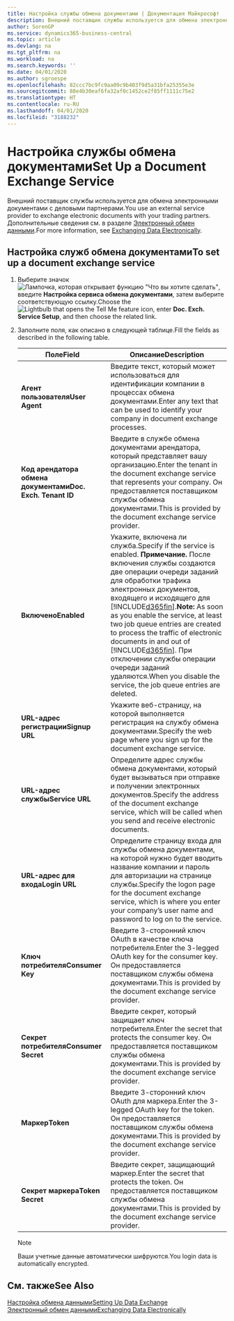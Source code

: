 ```yaml
---
title: Настройка службы обмена документами | Документация Майкрософт
description: Внешний поставщик службы используется для обмена электронными документами с деловыми партнерами.
author: SorenGP
ms.service: dynamics365-business-central
ms.topic: article
ms.devlang: na
ms.tgt_pltfrm: na
ms.workload: na
ms.search.keywords: ''
ms.date: 04/01/2020
ms.author: sgroespe
ms.openlocfilehash: 82ccc7bc9fc9aa09c9b403f9d5a31bfa25355e3e
ms.sourcegitcommit: 88e4b30eaf6fa32af0c1452ce2f85ff1111c75e2
ms.translationtype: HT
ms.contentlocale: ru-RU
ms.lasthandoff: 04/01/2020
ms.locfileid: "3188232"
---
```

# <a name="set-up-a-document-exchange-service"></a><span data-ttu-id="8b9d4-103">Настройка службы обмена документами</span><span class="sxs-lookup"><span data-stu-id="8b9d4-103">Set Up a Document Exchange Service</span></span>
<span data-ttu-id="8b9d4-104">Внешний поставщик службы используется для обмена электронными документами с деловыми партнерами.</span><span class="sxs-lookup"><span data-stu-id="8b9d4-104">You use an external service provider to exchange electronic documents with your trading partners.</span></span> <span data-ttu-id="8b9d4-105">Дополнительные сведения см. в разделе [Электронный обмен данными](across-data-exchange.md).</span><span class="sxs-lookup"><span data-stu-id="8b9d4-105">For more information, see [Exchanging Data Electronically](across-data-exchange.md).</span></span>  

## <a name="to-set-up-a-document-exchange-service"></a><span data-ttu-id="8b9d4-106">Настройка служб обмена документами</span><span class="sxs-lookup"><span data-stu-id="8b9d4-106">To set up a document exchange service</span></span>  
1. <span data-ttu-id="8b9d4-107">Выберите значок ![Лампочка, которая открывает функцию "Что вы хотите сделать"](media/ui-search/search_small.png "Что вы хотите сделать"), введите **Настройка сервиса обмена документами**, затем выберите соответствующую ссылку.</span><span class="sxs-lookup"><span data-stu-id="8b9d4-107">Choose the ![Lightbulb that opens the Tell Me feature](media/ui-search/search_small.png "Tell me what you want to do") icon, enter **Doc. Exch. Service Setup**, and then choose the related link.</span></span>  
2. <span data-ttu-id="8b9d4-108">Заполните поля, как описано в следующей таблице.</span><span class="sxs-lookup"><span data-stu-id="8b9d4-108">Fill the fields as described in the following table.</span></span>  

    |<span data-ttu-id="8b9d4-109">Поле</span><span class="sxs-lookup"><span data-stu-id="8b9d4-109">Field</span></span>|<span data-ttu-id="8b9d4-110">Описание</span><span class="sxs-lookup"><span data-stu-id="8b9d4-110">Description</span></span>|  
    |---------------------------------|---------------------------------------|  
    |<span data-ttu-id="8b9d4-111">**Агент пользователя**</span><span class="sxs-lookup"><span data-stu-id="8b9d4-111">**User Agent**</span></span>|<span data-ttu-id="8b9d4-112">Введите текст, который может использоваться для идентификации компании в процессах обмена документами.</span><span class="sxs-lookup"><span data-stu-id="8b9d4-112">Enter any text that can be used to identify your company in document exchange processes.</span></span>|  
    |<span data-ttu-id="8b9d4-113">**Код арендатора обмена документами**</span><span class="sxs-lookup"><span data-stu-id="8b9d4-113">**Doc. Exch. Tenant ID**</span></span>|<span data-ttu-id="8b9d4-114">Введите в службе обмена документами арендатора, который представляет вашу организацию.</span><span class="sxs-lookup"><span data-stu-id="8b9d4-114">Enter the tenant in the document exchange service that represents your company.</span></span> <span data-ttu-id="8b9d4-115">Он предоставляется поставщиком службы обмена документами.</span><span class="sxs-lookup"><span data-stu-id="8b9d4-115">This is provided by the document exchange service provider.</span></span>|  
    |<span data-ttu-id="8b9d4-116">**Включено**</span><span class="sxs-lookup"><span data-stu-id="8b9d4-116">**Enabled**</span></span>|<span data-ttu-id="8b9d4-117">Укажите, включена ли служба.</span><span class="sxs-lookup"><span data-stu-id="8b9d4-117">Specify if the service is enabled.</span></span> <span data-ttu-id="8b9d4-118">**Примечание.** После включения службы создаются две операции очереди заданий для обработки трафика электронных документов, входящего и исходящего для [!INCLUDE[d365fin](includes/d365fin_md.md)].</span><span class="sxs-lookup"><span data-stu-id="8b9d4-118">**Note:**  As soon as you enable the service, at least two job queue entries are created to process the traffic of electronic documents in and out of [!INCLUDE[d365fin](includes/d365fin_md.md)].</span></span> <span data-ttu-id="8b9d4-119">При отключении службы операции очереди заданий удаляются.</span><span class="sxs-lookup"><span data-stu-id="8b9d4-119">When you disable the service, the job queue entries are deleted.</span></span>|  
    |<span data-ttu-id="8b9d4-120">**URL-адрес регистрации**</span><span class="sxs-lookup"><span data-stu-id="8b9d4-120">**Signup URL**</span></span>|<span data-ttu-id="8b9d4-121">Укажите веб-страницу, на которой выполняется регистрация на службу обмена документами.</span><span class="sxs-lookup"><span data-stu-id="8b9d4-121">Specify the web page where you sign up for the document exchange service.</span></span>|  
    |<span data-ttu-id="8b9d4-122">**URL-адрес службы**</span><span class="sxs-lookup"><span data-stu-id="8b9d4-122">**Service URL**</span></span>|<span data-ttu-id="8b9d4-123">Определите адрес службы обмена документами, который будет вызываться при отправке и получении электронных документов.</span><span class="sxs-lookup"><span data-stu-id="8b9d4-123">Specify the address of the document exchange service, which will be called when you send and receive electronic documents.</span></span>|  
    |<span data-ttu-id="8b9d4-124">**URL-адрес для входа**</span><span class="sxs-lookup"><span data-stu-id="8b9d4-124">**Login URL**</span></span>|<span data-ttu-id="8b9d4-125">Определите страницу входа для службы обмена документами, на которой нужно будет вводить название компании и пароль для авторизации на странице службы.</span><span class="sxs-lookup"><span data-stu-id="8b9d4-125">Specify the logon page for the document exchange service, which is where you enter your company’s user name and password to log on to the service.</span></span>|  
    |<span data-ttu-id="8b9d4-126">**Ключ потребителя**</span><span class="sxs-lookup"><span data-stu-id="8b9d4-126">**Consumer Key**</span></span>|<span data-ttu-id="8b9d4-127">Введите 3-сторонний ключ OAuth в качестве ключа потребителя.</span><span class="sxs-lookup"><span data-stu-id="8b9d4-127">Enter the 3-legged OAuth key for the consumer key.</span></span> <span data-ttu-id="8b9d4-128">Он предоставляется поставщиком службы обмена документами.</span><span class="sxs-lookup"><span data-stu-id="8b9d4-128">This is provided by the document exchange service provider.</span></span>|  
    |<span data-ttu-id="8b9d4-129">**Секрет потребителя**</span><span class="sxs-lookup"><span data-stu-id="8b9d4-129">**Consumer Secret**</span></span>|<span data-ttu-id="8b9d4-130">Введите секрет, который защищает ключ потребителя.</span><span class="sxs-lookup"><span data-stu-id="8b9d4-130">Enter the secret that protects the consumer key.</span></span> <span data-ttu-id="8b9d4-131">Он предоставляется поставщиком службы обмена документами.</span><span class="sxs-lookup"><span data-stu-id="8b9d4-131">This is provided by the document exchange service provider.</span></span>|  
    |<span data-ttu-id="8b9d4-132">**Маркер**</span><span class="sxs-lookup"><span data-stu-id="8b9d4-132">**Token**</span></span>|<span data-ttu-id="8b9d4-133">Введите 3-сторонний ключ OAuth для маркера.</span><span class="sxs-lookup"><span data-stu-id="8b9d4-133">Enter the 3-legged OAuth key for the token.</span></span> <span data-ttu-id="8b9d4-134">Он предоставляется поставщиком службы обмена документами.</span><span class="sxs-lookup"><span data-stu-id="8b9d4-134">This is provided by the document exchange service provider.</span></span>|  
    |<span data-ttu-id="8b9d4-135">**Секрет маркера**</span><span class="sxs-lookup"><span data-stu-id="8b9d4-135">**Token Secret**</span></span>|<span data-ttu-id="8b9d4-136">Введите секрет, защищающий маркер.</span><span class="sxs-lookup"><span data-stu-id="8b9d4-136">Enter the secret that protects the token.</span></span> <span data-ttu-id="8b9d4-137">Он предоставляется поставщиком службы обмена документами.</span><span class="sxs-lookup"><span data-stu-id="8b9d4-137">This is provided by the document exchange service provider.</span></span>|  

    > [!NOTE]  
    > <span data-ttu-id="8b9d4-138">Ваши учетные данные автоматически шифруются.</span><span class="sxs-lookup"><span data-stu-id="8b9d4-138">You login data is automatically encrypted.</span></span>

## <a name="see-also"></a><span data-ttu-id="8b9d4-139">См. также</span><span class="sxs-lookup"><span data-stu-id="8b9d4-139">See Also</span></span>  
[<span data-ttu-id="8b9d4-140">Настройка обмена данными</span><span class="sxs-lookup"><span data-stu-id="8b9d4-140">Setting Up Data Exchange</span></span>](across-set-up-data-exchange.md)  
[<span data-ttu-id="8b9d4-141">Электронный обмен данными</span><span class="sxs-lookup"><span data-stu-id="8b9d4-141">Exchanging Data Electronically</span></span>](across-data-exchange.md)
